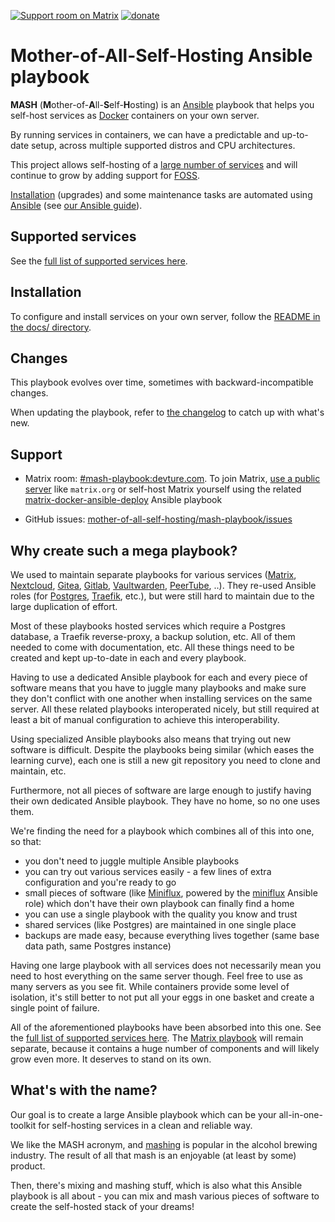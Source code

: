 [![Support room on Matrix](https://img.shields.io/matrix/mash-playbook:devture.com.svg?label=%23mash-playbook%3Adevture.com&logo=matrix&style=for-the-badge&server_fqdn=matrix.devture.com)](https://matrix.to/#/#mash-playbook:devture.com) [![donate](https://liberapay.com/assets/widgets/donate.svg)](https://liberapay.com/mother-of-all-self-hosting/donate)

# Mother-of-All-Self-Hosting Ansible playbook

**MASH** (**M**other-of-**A**ll-**S**elf-**H**osting) is an [Ansible](https://www.ansible.com/) playbook that helps you self-host services as [Docker](https://www.docker.com/) containers on your own server.

By running services in containers, we can have a predictable and up-to-date setup, across multiple supported distros and CPU architectures.

This project allows self-hosting of a [large number of services](docs/supported-services.md) and will continue to grow by adding support for [FOSS](https://en.wikipedia.org/wiki/Free_and_open-source_software).

[Installation](docs/README.md) (upgrades) and some maintenance tasks are automated using [Ansible](https://www.ansible.com/) (see [our Ansible guide](docs/ansible.md)).


## Supported services

See the [full list of supported services here](docs/supported-services.md).


## Installation

To configure and install services on your own server, follow the [README in the docs/ directory](docs/README.md).


## Changes

This playbook evolves over time, sometimes with backward-incompatible changes.

When updating the playbook, refer to [the changelog](CHANGELOG.md) to catch up with what's new.


## Support

- Matrix room: [#mash-playbook:devture.com](https://matrix.to/#/#mash-playbook:devture.com). To join Matrix, [use a public server](https://app.element.io) like `matrix.org` or self-host Matrix yourself using the related [matrix-docker-ansible-deploy](https://github.com/spantaleev/matrix-docker-ansible-deploy) Ansible playbook

- GitHub issues: [mother-of-all-self-hosting/mash-playbook/issues](https://github.com/mother-of-all-self-hosting/mash-playbook/issues)


## Why create such a mega playbook?

We used to maintain separate playbooks for various services ([Matrix](https://github.com/spantaleev/matrix-docker-ansible-deploy), [Nextcloud](https://github.com/spantaleev/nextcloud-docker-ansible-deploy), [Gitea](https://github.com/spantaleev/gitea-docker-ansible-deploy), [Gitlab](https://github.com/spantaleev/gitlab-docker-ansible-deploy), [Vaultwarden](https://github.com/spantaleev/vaultwarden-docker-ansible-deploy), [PeerTube](https://github.com/spantaleev/peertube-docker-ansible-deploy), ..). They re-used Ansible roles (for [Postgres](https://github.com/devture/com.devture.ansible.role.postgres), [Traefik](https://github.com/devture/com.devture.ansible.role.traefik), etc.), but were still hard to maintain due to the large duplication of effort.

Most of these playbooks hosted services which require a Postgres database, a Traefik reverse-proxy, a backup solution, etc. All of them needed to come with documentation, etc.
All these things need to be created and kept up-to-date in each and every playbook.

Having to use a dedicated Ansible playbook for each and every piece of software means that you have to juggle many playbooks and make sure they don't conflict with one another when installing services on the same server. All these related playbooks interoperated nicely, but still required at least a bit of manual configuration to achieve this interoperability.

Using specialized Ansible playbooks also means that trying out new software is difficult. Despite the playbooks being similar (which eases the learning curve), each one is still a new git repository you need to clone and maintain, etc.

Furthermore, not all pieces of software are large enough to justify having their own dedicated Ansible playbook. They have no home, so no one uses them.

We're finding the need for a playbook which combines all of this into one, so that:

- you don't need to juggle multiple Ansible playbooks
- you can try out various services easily - a few lines of extra configuration and you're ready to go
- small pieces of software (like [Miniflux](https://miniflux.app/), powered by the [miniflux](https://gitlab.com/etke.cc/roles/miniflux) Ansible role) which don't have their own playbook can finally find a home
- you can use a single playbook with the quality you know and trust
- shared services (like Postgres) are maintained in one single place
- backups are made easy, because everything lives together (same base data path, same Postgres instance)

Having one large playbook with all services does not necessarily mean you need to host everything on the same server though. Feel free to use as many servers as you see fit. While containers provide some level of isolation, it's still better to not put all your eggs in one basket and create a single point of failure.

All of the aforementioned playbooks have been absorbed into this one. See the [full list of supported services here](docs/supported-services.md).
The [Matrix playbook](https://github.com/spantaleev/matrix-docker-ansible-deploy) will remain separate, because it contains a huge number of components and will likely grow even more. It deserves to stand on its own.


## What's with the name?

Our goal is to create a large Ansible playbook which can be your all-in-one-toolkit for self-hosting services in a clean and reliable way.

We like the MASH acronym, and [mashing](https://en.wikipedia.org/wiki/Mashing) is popular in the alcohol brewing industry. The result of all that mash is an enjoyable (at least by some) product.

Then, there's mixing and mashing stuff, which is also what this Ansible playbook is all about - you can mix and mash various pieces of software to create the self-hosted stack of your dreams!
